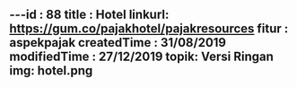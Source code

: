 ---id : 88
title : Hotel
linkurl: https://gum.co/pajakhotel/pajakresources
fitur : aspekpajak
createdTime : 31/08/2019
modifiedTime : 27/12/2019
topik: Versi Ringan
img: hotel.png
---